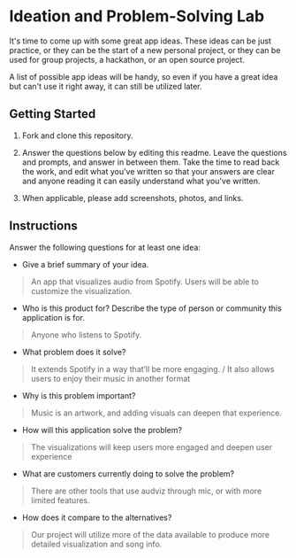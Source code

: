 # Ideation and Problem-Solving Lab

It's time to come up with some great app ideas. These ideas can be just practice, or they can be the start of a new personal project, or they can be used for group projects, a hackathon, or an open source project.

A list of possible app ideas will be handy, so even if you have a great idea but can't use it right away, it can still be utilized later.

## Getting Started

1. Fork and clone this repository.

1. Answer the questions below by editing this readme. Leave the questions and prompts, and answer in between them. Take the time to read back the work, and edit what you've written so that your answers are clear and anyone reading it can easily understand what you've written.

1. When applicable, please add screenshots, photos, and links.

## Instructions

Answer the following questions for at least one idea:

- Give a brief summary of your idea.

> An app that visualizes audio from Spotify. Users will be able to customize the visualization.

- Who is this product for? Describe the type of person or community this application is for.

> Anyone who listens to Spotify.

- What problem does it solve?

> It extends Spotify in a way that’ll be more engaging. / It also allows users to enjoy their music in another format

- Why is this problem important?

> Music is an artwork, and adding visuals can deepen that experience.

- How will this application solve the problem?

> The visualizations will keep users more engaged and deepen user experience

- What are customers currently doing to solve the problem?

> There are other tools that use audviz through mic, or with more limited features.

- How does it compare to the alternatives?

> Our project will utilize more of the data available to produce more detailed visualization and song info.
